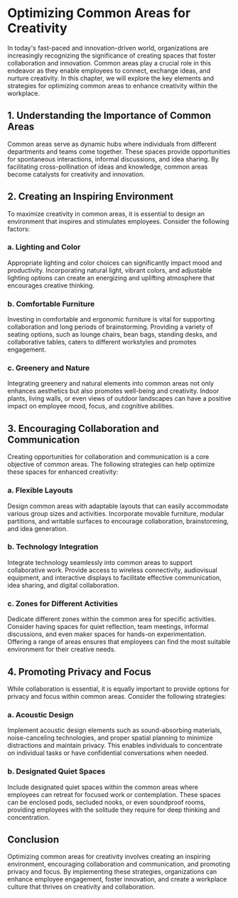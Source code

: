 Optimizing Common Areas for Creativity
===============================================

In today's fast-paced and innovation-driven world, organizations are increasingly recognizing the significance of creating spaces that foster collaboration and innovation. Common areas play a crucial role in this endeavor as they enable employees to connect, exchange ideas, and nurture creativity. In this chapter, we will explore the key elements and strategies for optimizing common areas to enhance creativity within the workplace.

1\. Understanding the Importance of Common Areas
-----------------------------------------------

Common areas serve as dynamic hubs where individuals from different departments and teams come together. These spaces provide opportunities for spontaneous interactions, informal discussions, and idea sharing. By facilitating cross-pollination of ideas and knowledge, common areas become catalysts for creativity and innovation.

2\. Creating an Inspiring Environment
------------------------------------

To maximize creativity in common areas, it is essential to design an environment that inspires and stimulates employees. Consider the following factors:

### a. Lighting and Color

Appropriate lighting and color choices can significantly impact mood and productivity. Incorporating natural light, vibrant colors, and adjustable lighting options can create an energizing and uplifting atmosphere that encourages creative thinking.

### b. Comfortable Furniture

Investing in comfortable and ergonomic furniture is vital for supporting collaboration and long periods of brainstorming. Providing a variety of seating options, such as lounge chairs, bean bags, standing desks, and collaborative tables, caters to different workstyles and promotes engagement.

### c. Greenery and Nature

Integrating greenery and natural elements into common areas not only enhances aesthetics but also promotes well-being and creativity. Indoor plants, living walls, or even views of outdoor landscapes can have a positive impact on employee mood, focus, and cognitive abilities.

3\. Encouraging Collaboration and Communication
----------------------------------------------

Creating opportunities for collaboration and communication is a core objective of common areas. The following strategies can help optimize these spaces for enhanced creativity:

### a. Flexible Layouts

Design common areas with adaptable layouts that can easily accommodate various group sizes and activities. Incorporate movable furniture, modular partitions, and writable surfaces to encourage collaboration, brainstorming, and idea generation.

### b. Technology Integration

Integrate technology seamlessly into common areas to support collaborative work. Provide access to wireless connectivity, audiovisual equipment, and interactive displays to facilitate effective communication, idea sharing, and digital collaboration.

### c. Zones for Different Activities

Dedicate different zones within the common area for specific activities. Consider having spaces for quiet reflection, team meetings, informal discussions, and even maker spaces for hands-on experimentation. Offering a range of areas ensures that employees can find the most suitable environment for their creative needs.

4\. Promoting Privacy and Focus
------------------------------

While collaboration is essential, it is equally important to provide options for privacy and focus within common areas. Consider the following strategies:

### a. Acoustic Design

Implement acoustic design elements such as sound-absorbing materials, noise-canceling technologies, and proper spatial planning to minimize distractions and maintain privacy. This enables individuals to concentrate on individual tasks or have confidential conversations when needed.

### b. Designated Quiet Spaces

Include designated quiet spaces within the common areas where employees can retreat for focused work or contemplation. These spaces can be enclosed pods, secluded nooks, or even soundproof rooms, providing employees with the solitude they require for deep thinking and concentration.

Conclusion
----------

Optimizing common areas for creativity involves creating an inspiring environment, encouraging collaboration and communication, and promoting privacy and focus. By implementing these strategies, organizations can enhance employee engagement, foster innovation, and create a workplace culture that thrives on creativity and collaboration.
